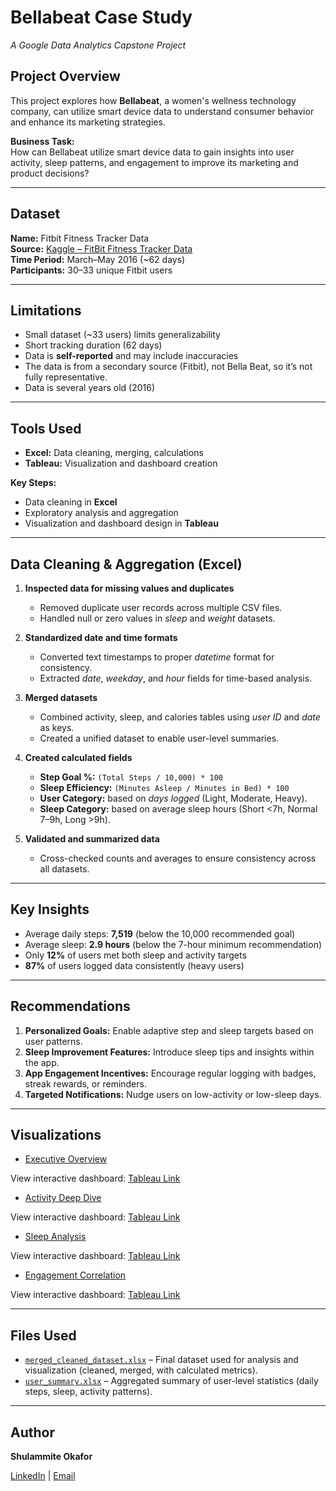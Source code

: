 # Bellabeat Case Study
*A Google Data Analytics Capstone Project*

## Project Overview
This project explores how **Bellabeat**, a women's wellness technology company, can utilize smart device data to understand consumer behavior and enhance its marketing strategies.

**Business Task:**  
How can Bellabeat utilize smart device data to gain insights into user activity, sleep patterns, and engagement to improve its marketing and product decisions?

---

## Dataset
**Name:** Fitbit Fitness Tracker Data  
**Source:** [Kaggle – FitBit Fitness Tracker Data](https://www.kaggle.com/datasets/arashnic/fitbit)  
**Time Period:** March–May 2016 (~62 days)  
**Participants:** 30–33 unique Fitbit users  

---

## Limitations
- Small dataset (~33 users) limits generalizability  
- Short tracking duration (62 days)  
- Data is **self-reported** and may include inaccuracies 
- The data is from a secondary source (Fitbit), not Bella Beat, so it’s not fully representative.
- Data is several years old (2016)

---

## Tools Used
- **Excel:** Data cleaning, merging, calculations  
- **Tableau:** Visualization and dashboard creation

**Key Steps:**  
- Data cleaning in **Excel**  
- Exploratory analysis and aggregation  
- Visualization and dashboard design in **Tableau**

---

## Data Cleaning & Aggregation (Excel)
1. **Inspected data for missing values and duplicates**  
   - Removed duplicate user records across multiple CSV files.  
   - Handled null or zero values in *sleep* and *weight* datasets.

2. **Standardized date and time formats**  
   - Converted text timestamps to proper *datetime* format for consistency.  
   - Extracted *date*, *weekday*, and *hour* fields for time-based analysis.

3. **Merged datasets**  
   - Combined activity, sleep, and calories tables using *user ID* and *date* as keys.  
   - Created a unified dataset to enable user-level summaries.

4. **Created calculated fields**  
   - **Step Goal %:** `(Total Steps / 10,000) * 100`  
   - **Sleep Efficiency:** `(Minutes Asleep / Minutes in Bed) * 100`  
   - **User Category:** based on *days logged* (Light, Moderate, Heavy).  
   - **Sleep Category:** based on average sleep hours (Short <7h, Normal 7–9h, Long >9h).  

5. **Validated and summarized data**  
   - Cross-checked counts and averages to ensure consistency across all datasets.

---

## Key Insights
- Average daily steps: **7,519** (below the 10,000 recommended goal)  
- Average sleep: **2.9 hours** (below the 7-hour minimum recommendation)  
- Only **12%** of users met both sleep and activity targets  
- **87%** of users logged data consistently (heavy users)

---

## Recommendations
1. **Personalized Goals:** Enable adaptive step and sleep targets based on user patterns.  
2. **Sleep Improvement Features:** Introduce sleep tips and insights within the app.  
3. **App Engagement Incentives:** Encourage regular logging with badges, streak rewards, or reminders.  
4. **Targeted Notifications:** Nudge users on low-activity or low-sleep days.

---

## Visualizations
- [Executive Overview](./Visualizations/Executive_Overview.png)

View interactive dashboard: [Tableau Link](https://public.tableau.com/views/ExecutiveOverviewActivitySleepEngagement/EXECUTIVEOVERVIEW?:language=en-US&:sid=&:redirect=auth&:display_count=n&:origin=viz_share_link)
 
- [Activity Deep Dive](./Visualizations/Activity_Deep_Dive.png)

View interactive dashboard: [Tableau Link](https://public.tableau.com/views/ActivityDeepDive/ACTIVITYDEEPDIVE?:language=en-US&:sid=&:redirect=auth&:display_count=n&:origin=viz_share_link)

- [Sleep Analysis](./Visualizations/Sleep_Deep_Dive.png)

View interactive dashboard: [Tableau Link](https://public.tableau.com/views/SleepDeepDive/SLEEPDEEPDIVE?:language=en-US&:sid=&:redirect=auth&:display_count=n&:origin=viz_share_link)

- [Engagement Correlation](./Visualizations/Engagement_Correlation.png)

View interactive dashboard: [Tableau Link](https://public.tableau.com/views/EngagementsCorrelations/ENGAGEMENTSCORRELATIONS?:language=en-US&:sid=&:redirect=auth&:display_count=n&:origin=viz_share_link)

---

## Files Used
- [`merged_cleaned_dataset.xlsx`](./Data/merged_cleaned_dataset.xlsx) – Final dataset used for analysis and visualization (cleaned, merged, with calculated metrics).  
- [`user_summary.xlsx`](./Data/user_summary.xlsx) – Aggregated summary of user-level statistics (daily steps, sleep, activity patterns).  

---

## Author
**Shulammite Okafor**

[LinkedIn](https://www.linkedin.com/in/shulammiteokafor) | [Email](mailto:okaforshula@gmail.com)
